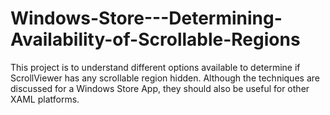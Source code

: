 Windows-Store---Determining-Availability-of-Scrollable-Regions
==============================================================

This project is to understand different options available to determine if ScrollViewer has any scrollable region hidden. Although the techniques are discussed for a Windows Store App, they should also be useful for other XAML platforms.
